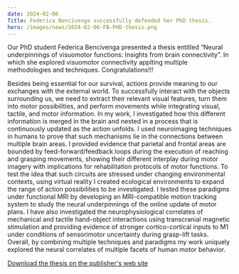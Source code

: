 ```yaml
---
date: 2024-02-06
Title: Federica Bencivenga successfully defended her PhD thesis.
hero: /images/news/2024-02-06-FB-PHD-thesis.png
---
```


Our PhD student Federica Bencivenga presented a thesis entitled “Neural underpinnings of visuomotor functions: Insights from brain connectivity”. In which she explored visuomotor connectivity applting multiple methodologies and techniques. Congratulations!!!

Besides being essential for our survival, actions provide meaning to our exchanges with the external world. To successfully interact with the objects surrounding us, we need to extract their relevant visual features, turn them into motor possibilities, and perform movements while integrating visual, tactile, and motor information. In my work, I investigated how this different information is merged in the brain and nested in a process that is continuously updated as the action unfolds. I used neuroimaging techniques in humans to prove that such mechanisms lie in the connections between multiple brain areas. I provided evidence that parietal and frontal areas are bounded by feed-forward/feedback loops during the execution of reaching and grasping movements, showing their different interplay during motor imagery with implications for rehabilitation protocols of motor functions. To test the idea that such circuits are stressed under changing environmental contexts, using virtual reality I created ecological environments to expand the range of action possibilities to be investigated. I tested these paradigms under functional MRI by developing an MRI-compatible motion tracking system to study the neural underpinnings of the online update of motor plans. I have also investigated the neurophysiological correlates of mechanical and tactile hand-object interactions using transcranial magnetic stimulation and providing evidence of stronger cortico-cortical inputs to M1 under conditions of sensorimotor uncertainty during grasp-lift tasks. Overall, by combining multiple techniques and paradigms my work uniquely explored the neural correlates of multiple facets of human motor behavior.


[Download the thesis on the publisher's web site](https://iris.uniroma1.it/handle/11573/1701273?mode=simple)